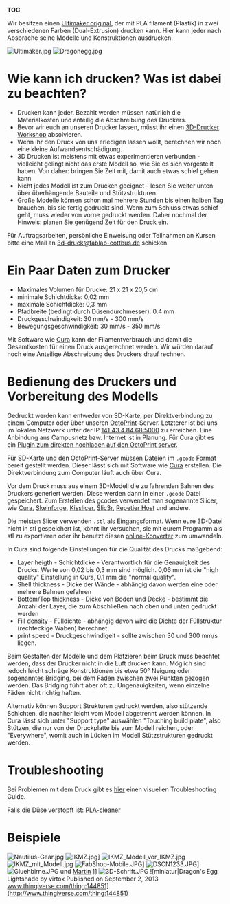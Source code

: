 __TOC__

Wir besitzen einen [Ultimaker
original](https://www.ultimaker.com/pages/our-printers/ultimaker-original),
der mit PLA filament (Plastik) in zwei verschiedenen Farben
(Dual-Extrusion) drucken kann. Hier kann jeder nach Absprache seine
Modelle und Konstruktionen ausdrucken.

![Ultimaker.jpg](Ultimaker.jpg "Ultimaker.jpg")
![Dragonegg.jpg](Dragonegg.jpg "Dragonegg.jpg")

# Wie kann ich drucken? Was ist dabei zu beachten?

  - Drucken kann jeder. Bezahlt werden müssen natürlich die
    Materialkosten und anteilig die Abschreibung des Druckers.
  - Bevor wir euch an unseren Drucker lassen, müsst ihr einen
    [3D-Drucker Workshop](3D-Drucker_Workshop "wikilink") absolvieren.
  - Wenn ihr den Druck von uns erledigen lassen wollt, berechnen wir
    noch eine kleine Aufwandsentschädigung.
  - 3D Drucken ist meistens mit etwas experimentieren verbunden -
    vielleicht gelingt nicht das erste Modell so, wie Sie es sich
    vorgestellt haben. Von daher: bringen Sie Zeit mit, damit auch etwas
    schief gehen kann
  - Nicht jedes Modell ist zum Drucken geeignet - lesen Sie weiter unten
    über überhängende Bauteile und Stützstrukturen.
  - Große Modelle können schon mal mehrere Stunden bis einen halben Tag
    brauchen, bis sie fertig gedruckt sind. Wenn zum Schluss etwas
    schief geht, muss wieder von vorne gedruckt werden. Daher nochmal
    der Hinweis: planen Sie genügend Zeit für den Druck ein.

Für Auftragsarbeiten, persönliche Einweisung oder Teilnahmen an Kursen
bitte eine Mail an <3d-druck@fablab-cottbus.de> schicken.

# Ein Paar Daten zum Drucker

  - Maximales Volumen für Drucke: 21 x 21 x 20,5 cm
  - minimale Schichtdicke: 0,02 mm
  - maximale Schichtdicke: 0,3 mm
  - Pfadbreite (bedingt durch Düsendurchmesser): 0.4 mm
  - Druckgeschwindigkeit: 30 mm/s - 300 mm/s
  - Bewegungsgeschwindigkeit: 30 mm/s - 350 mm/s

Mit Software wie [Cura](https://www.ultimaker.com/pages/our-software)
kann der Filamentverbrauch und damit die Gesamtkosten für einen Druck
ausgerechnet werden. Wir würden darauf noch eine Anteilige Abschreibung
des Druckers drauf rechnen.

# Bedienung des Druckers und Vorbereitung des Modells

Gedruckt werden kann entweder von SD-Karte, per Direktverbindung zu
einem Computer oder über unseren
[OctoPrint](http://octoprint.org/)-Server. Letzterer ist bei uns im
lokalen Netzwerk unter der IP
[141.43.4.84.68:5000](http://141.43.84.68:5000) zu erreichen. Eine
Anbindung ans Campusnetz bzw. Internet ist in Planung. Für Cura gibt es
ein [Plugin zum direkten hochladen auf den OctoPrint
server](https://github.com/quillford/OctoUpload).

Für SD-Karte und den OctoPrint-Server müssen Dateien im `.gcode` Format
bereit gestellt werden. Dieser lässt sich mit Software wie
[Cura](https://www.ultimaker.com/pages/our-software) erstellen. Die
Direktverbindung zum Computer läuft auch über Cura.

Vor dem Druck muss aus einem 3D-Modell die zu fahrenden Bahnen des
Druckers generiert werden. Diese werden dann in einer `.gcode` Datei
gespeichert. Zum Erstellen des gcodes verwendet man sogenannte Slicer,
wie [Cura](https://www.ultimaker.com/pages/our-software),
[Skeinforge](http://www.reprap.org/wiki/Skeinforge),
[Kisslicer](http://www.kisslicer.com/), [Slic3r](Slic3r "wikilink"),
[Repetier Host](http://www.repetier.com/download-now/) und andere.

Die meisten Slicer verwenden `.stl` als Eingangsformat. Wenn eure
3D-Datei nicht in stl gespeichert ist, könnt ihr versuchen, sie mit
eurem Programm als stl zu exportieren oder ihr benutzt diesen
[online-Konverter](https://www.ofoct.com/de/3d-model-file-for-3d-printer-converter/3d-model-file-converter.html)
zum umwandeln.

In Cura sind folgende Einstellungen für die Qualität des Drucks
maßgebend:

  - Layer heigth - Schichtdicke - Verantwortlich für die Genauigkeit des
    Drucks. Werte von 0,02 bis 0,3 mm sind möglich. 0,06 mm ist die
    "high quality" Einstellung in Cura, 0.1 mm die "normal quality".
  - Shell thickness - Dicke der Wände - abhängig davon werden eine oder
    mehrere Bahnen gefahren
  - Bottom/Top thickness - Dicke von Boden und Decke - bestimmt die
    Anzahl der Layer, die zum Abschließen nach oben und unten gedruckt
    werden
  - Fill density - Fülldichte - abhängig davon wird die Dichte der
    Füllstruktur (rechteckige Waben) berechnet
  - print speed - Druckgeschwindigeit - sollte zwischen 30 und 300 mm/s
    liegen.

Beim Gestalten der Modelle und dem Platzieren beim Druck muss beachtet
werden, dass der Drucker nicht in die Luft drucken kann. Möglich sind
jedoch leicht schräge Konstruktionen bis etwa 50° Neigung oder
sogenanntes Bridging, bei dem Fäden zwischen zwei Punkten gezogen
werden. Das Bridging führt aber oft zu Ungenauigkeiten, wenn einzelne
Fäden nicht richtig haften.

Alternativ können Support Strukturen gedruckt werden, also stützende
Schichten, die nachher leicht vom Modell abgetrennt werden können. In
Cura lässt sich unter "Support type" auswählen "Touching build plate",
also Stützen, die nur von der Druckplatte bis zum Modell reichen, oder
"Everywhere", womit auch in Lücken im Modell Stützstrukturen gedruckt
werden.

# Troubleshooting

Bei Problemen mit dem Druck gibt es
[hier](http://support.3dverkstan.se/article/23-a-visual-ultimaker-troubleshooting-guide)
einen visuellen Troubleshooting Guide.

Falls die Düse verstopft ist:
[PLA-cleaner](http://hydraraptor.blogspot.de/2014/07/pla-pipe-cleaner.html)

# Beispiele

![Nautilus-Gear.jpg](Nautilus-Gear.jpg "Nautilus-Gear.jpg")
![IKMZ.jpg](IKMZ.jpg "IKMZ.jpg")\]
![IKMZ_Modell_vor_IKMZ.jpg](IKMZ_Modell_vor_IKMZ.jpg
"IKMZ_Modell_vor_IKMZ.jpg") ![IKMZ_mit_Modell.jpg](IKMZ_mit_Modell.jpg
"IKMZ_mit_Modell.jpg") ![FabShop-Mobile.JPG](FabShop-Mobile.JPG
"FabShop-Mobile.JPG")\] ![DSCN1233.JPG](DSCN1233.JPG "DSCN1233.JPG")\]
![Gluehbirne.JPG](Gluehbirne.JPG "Gluehbirne.JPG") und
[Martin](Benutzer:Martin "wikilink") \]\]
![3D-Schrift.JPG](3D-Schrift.JPG "3D-Schrift.JPG") ![miniatur|Dragon's
Egg Lightshade by virtox Published on September 2, 2013
[www.thingiverse.com/thing:144851](http://www.thingiverse.com/thing:144851)
](Drachenei.JPG
"miniatur|Dragon's Egg Lightshade by virtox Published on September 2, 2013 www.thingiverse.com/thing:144851 ")